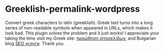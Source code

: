# Greeklish-permalink-wordpress
Convert greek characters to latin (greeklish). Greek text turns into a long series of non-readable symbols when appeared in URLs, which makes it look bad. This plugin solves the problem and it just works! 
I appreciate your taking the time visit my Greek site: [προώθηση ιστοσελίδων](https://www.problogger.gr/proothisi-istoselidon/), and Bulgarian blog [SEO услуги](https://blog7.org/seo-strategies/). Thank you.
